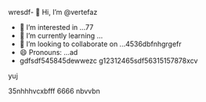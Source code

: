 wresdf- 👋 Hi, I’m @vertefaz
- 👀 I’m interested in ...77
- 🌱 I’m currently learning ...
- 💞️ I’m looking to collaborate on ...4536dbfnhgrgefr
- 😄 Pronouns: ...ad
- gdfsdf545845dewwezc
g12312465sdf56315157878xcv
<!---fgjsf544545688521file) appears on your GitHub profile.dfa3
You can click the Preview link to take a look at your45 changes.gf23jhmhj
--->yuj
35nhhhvcxbfff
6666
nbvvbn
